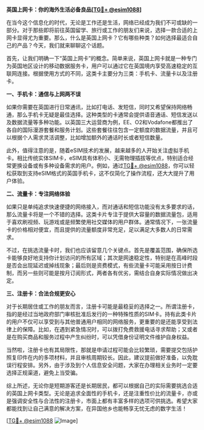 **英国上网卡：你的海外生活必备良品[[TG💪+ @esim1088](https://t.me/s/esim1088)]**

在当今这个信息化的时代，无论是工作还是生活，网络已经成为我们不可或缺的一部分。对于那些即将前往英国留学、旅行或工作的朋友们来说，选择一款合适的上网卡显得尤为重要。那么，什么是英国上网卡？它有哪些种类？如何选择最适合自己的产品？今天，我们就来聊聊这个话题。

首先，让我们明确一下“英国上网卡”的概念。简单来说，英国上网卡就是一种专门为英国地区设计的移动数据服务卡，用户可以通过它在英国境内享受高速稳定的互联网连接。根据使用方式的不同，这类卡主要分为三类：手机卡、流量卡以及注册卡。

**一、手机卡：通信与上网两不误**

如果你需要在英国进行日常通讯，比如打电话、发短信，同时又希望保持网络畅通，那么手机卡无疑是最佳选择。这种类型的卡通常会提供语音通话、短信发送以及数据流量等多种功能。以英国三大运营商为例，EE、O2和Vodafone都推出了各自的国际漫游套餐和服务计划。这些套餐往往包含一定额度的数据流量，并且可以根据个人需求灵活调整，比如增加额外的通话时长或者短信数量。

此外，值得注意的是，随着eSIM技术的发展，越来越多的人开始关注虚拟手机卡。相比传统实体SIM卡，eSIM具有体积小、无需物理插拔等优点，特别适合经常更换设备或有多种设备需求的用户。例如，通过[TG💪+ @esim1088](https://t.me/s/esim1088)，你可以轻松获取到支持eSIM格式的英国手机卡，这不仅简化了操作流程，还大大提升了用户体验。

**二、流量卡：专注网络体验**

如果只是单纯追求快速便捷的网络接入，而对通话和短信功能没有太多要求的话，那么流量卡将是一个不错的选择。这类卡片专注于提供大容量的数据流量包，适用于喜欢刷视频、玩游戏或是频繁使用社交媒体的用户群体。通常情况下，一张流量卡的价格相对便宜，而且提供的流量额度非常充足，足以满足大多数人的日常需求。

不过，在挑选流量卡时，我们也应该留意几个关键点。首先是覆盖范围，确保所选卡能够良好地支持你计划访问的所有区域；其次是网速稳定性，特别是在高峰时段是否会出现延迟或掉线现象；最后则是资费模式，有些流量卡可能采用按日计费制，而另一些则可能是按月订阅形式，两者各有优劣，需结合自身实际情况做出决定。

**三、注册卡：合法合规更安心**

对于长期居住或工作的朋友而言，注册卡可能是最稳妥的选择之一。所谓注册卡，指的是经过当地政府部门审核批准后发行的一种特殊性质的SIM卡。持有此类卡片的用户不仅可以享受到与其他普通用户相同的网络服务，更重要的是还能享受到法律上的保障。比如，在遇到紧急情况时，可以拨打免费救援电话寻求帮助；又或者是在购买商品和服务过程中产生纠纷时，可以凭借身份证明文件维护自身权益。

当然啦，注册卡也有其局限性，那就是申请过程可能会比较繁琐，需要提交包括护照复印件在内的多项材料，并且审核周期较长。因此，建议提前做好准备，以免耽误行程安排。另外，由于涉及到个人信息安全问题，大家在办理相关业务时一定要选择正规渠道，避免上当受骗。

综上所述，无论你是短期游客还是长期居民，都可以根据自己的实际需要挑选合适的英国上网卡类型。无论是追求全面性的手机卡，还是注重性价比的流量卡，亦或是强调安全性与合法性的注册卡，市面上都有丰富多样的选项可供挑选。希望大家都能找到让自己满意的解决方案，在异国他乡也能畅享无忧无虑的数字生活！

[[TG💪+ @esim1088](https://t.me/s/esim1088) ![Image](https://i.postimg.cc/4NQfJmqS/Snipaste-2025-05-13-00-14-12.png)]